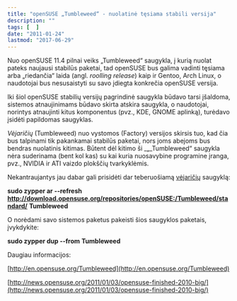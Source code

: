 ```yaml
---
title: "openSUSE „Tumbleweed“ - nuolatinė tęsiama stabili versija"
description: ""
tags: [  ]
date: "2011-01-24"
lastmod: "2017-06-29"
---
```

Nuo openSUSE 11.4 pilnai veiks „Tumbleweed“ saugykla, į kurią nuolat pateks naujausi stabilūs paketai, tad openSUSE bus galima vadinti tęsiama arba „riedančia“ laida (angl. _roolling release_) kaip ir Gentoo, Arch Linux, o naudotojai bus nesusaistyti su savo įdiegta konkrečia openSUSE versija.

Iki šiol openSUSE stabilių versijų pagrindinė saugykla būdavo tarsi įšaldoma, sistemos atnaujinimams būdavo skirta atskira saugykla, o naudotojai, norintys atnaujinti kitus komponentus (pvz., KDE, GNOME aplinką), turėdavo įsidėti papildomas saugyklas.

_Vėjaričių_ (Tumbleweed) nuo vystomos (Factory) versijos skirsis tuo, kad čia bus talpinami tik pakankamai stabilūs paketai, nors joms abejoms bus bendras nuolatinis kitimas. Būtent dėl kitimo ši _„_Tumbleweed“ saugykla nėra suderinama (bent kol kas) su kai kuria nuosavybine programine įranga, pvz., NVIDIA ir ATI vaizdo plokščių tvarkyklėmis.

Nekantraujantys jau dabar gali prisidėti dar teberuošiamą [vėjaričių](http://download.opensuse.org/repositories/openSUSE:/Tumbleweed/standard/) saugyklą:

**sudo zypper ar --refresh http://download.opensuse.org/repositories/openSUSE:/Tumbleweed/standard/** **Tumbleweed**

O norėdami savo sistemos paketus pakeisti šios saugyklos paketais, įvykdykite:

**sudo zypper dup --from** **Tumbleweed**

Daugiau informacijos:

[http://en.opensuse.org/Tumbleweed](http://en.opensuse.org/Tumbleweed)

[http://news.opensuse.org/2011/01/03/opensuse-finished-2010-big/](http://news.opensuse.org/2011/01/03/opensuse-finished-2010-big/)
